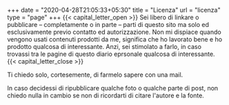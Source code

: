 +++
date = "2020-04-28T21:05:33+05:30"
title = "Licenza"
url = "licenza"
type = "page"
+++
{{< capital_letter_open >}}
Sei libero di linkare o pubblicare – completamente o in parte – parti di questo sito ma solo ed esclusivamente previo contatto ed autorizzazione.
Non mi dispiace quando vengono usati contenuti prodotti da me, significa che ho lavorato bene e ho prodotto qualcosa di interessante. Anzi, sei stimolato a farlo, in caso trovassi tra le pagine di questo diario eprsonale qualcosa di interessante.
{{< capital_letter_close >}}

Ti chiedo solo, cortesemente, di farmelo sapere con una mail.

In caso decidessi di ripubblicare qualche foto o qualche parte di post, non chiedo nulla in cambio se non di ricordarti di citare l'autore e la fonte.
